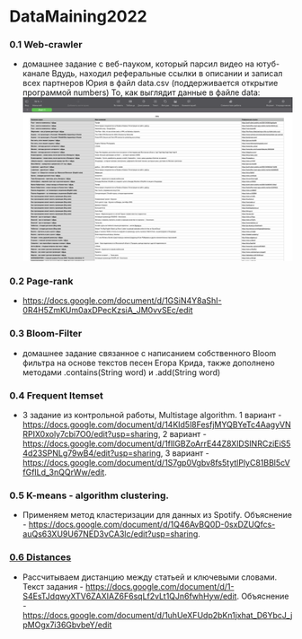 # DataMaining2022
### 0.1 Web-crawler
 - домашнее задание с веб-пауком, который парсил видео на ютуб-канале Вдудь, находил реферальные ссылки в описании и записал всех партнеров Юрия в файл data.csv (поддерживается открытие программой numbers) То, как выглядит данные в файле data:
![data](/0.1.Web-crawler/скрин.png)

### 0.2 Page-rank 
- <https://docs.google.com/document/d/1GSiN4Y8aShI-0R4H5ZmKUm0axDPecKzsiA_JM0vvSEc/edit> 

### 0.3 Bloom-Filter  
- домашнее задание связанное с написанием собственного Bloom фильтра на основе текстов песен Егора Крида, также дополнено методами .contains(String word) и .add(String word)
   
### 0.4 Frequent Itemset
- 3 задание из контрольной работы, Multistage algorithm. 1 вариант - <https://docs.google.com/document/d/14KId5l8FesfjMYQBYeTc4AagyVNRPIX0xoly7cbi7O0/edit?usp=sharing>, 2 вариант - <https://docs.google.com/document/d/1fIlGBZoArrE44Z8XlDSINRCziEiS54d23SPNLg79wB4/edit?usp=sharing>, 3 вариант - <https://docs.google.com/document/d/1S7gp0Vgbv8fs5tytlPlyC81BBl5cVfGfILd_3nQQrWw/edit>. 

### 0.5 K-means - algorithm сlustering.
 - Применяем метод кластеризации для данных из Spotify. Объяснение - <https://docs.google.com/document/d/1Q46AvBQ0D-0sxDZUQfcs-auQs63XU9U67NED3vCA3lc/edit?usp=sharing>. 
### [0.6 Distances](https://github.com/Limana88/DataMaining2022/tree/main/0.6%20Distances) 
- Рассчитываем дистанцию между статьей и ключевыми словами. Текст задания - <https://docs.google.com/document/d/1-S4EsTJdqwyXTV6ZAXIAZ6F6sqLf2vLt1QJn6fwhHyw/edit>. Объяснение - <https://docs.google.com/document/d/1uhUeXFUdp2bKn1jxhat_D6YbcJ_jpMOgx7i36GbvbeY/edit>
